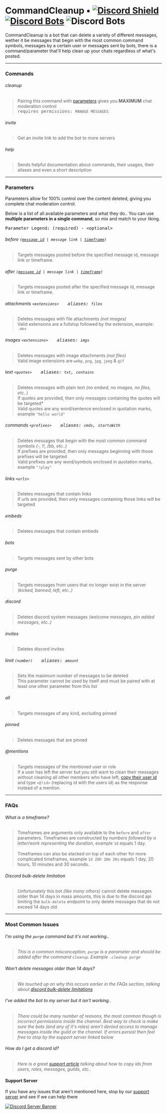 # CommandCleanup • [![Discord Shield](https://discordapp.com/api/guilds/417535126088450048/widget.png?style=shield)](https://discord.gg/Gkdbyeh) [![Discord Bots](https://top.gg/api/widget/status/420013638468894731.svg?noavatar=true)](https://top.gg/bot/420013638468894731) ![Discord Bots](https://top.gg/api/widget/servers/420013638468894731.svg?noavatar=true)
<p>CommandCleanup is a bot that can delete a variety of different messages, wether it be messages that begin with the most common command symbols, messages by a certain user or messages sent by bots, there is a command/parameter that'll help clean up your chats regardless of what's posted.</p>

---

### Commands

###### cleanup 
> Pairing this command with [parameters](#parameters) gives you **MAXIMUM** chat moderation control</br>
> <samp>requires permissions: `MANAGE MESSAGES`</samp>

###### invite
> Get an invite link to add the bot to more servers

###### help
> Sends helpful documentation about commands, their usages, their aliases and even a short description

---

### Parameters

Parameters allow for 100% control over the content deleted, giving you complete chat moderation control.</br>

Below is a list of all available parameters and what they do.. You can use **multiple parameters in a single command**, so mix and match to your liking.

<pre>Parameter Legend: (required) - &#60;optional&#62;</pre>

###### before <code>([message id](#how-do-i-get-a-discord-id) | message link | [timeframe](#what-is-a-timeframe))</code>
> Targets messages posted before the specified message id, message link or timeframe.

###### after <code>([message id](#how-do-i-get-a-discord-id) | message link | [timeframe](#what-is-a-timeframe))</code>
> Targets messages posted after the specified message id, message link or timeframe.

###### attachments `<extensions>`&emsp;&emsp;<samp>aliases: `files`</samp>
> Deletes messages with file attachments *(not images)*</br>
> Valid extensions are a fullstop followed by the extension, example: `.mov`

###### images `<extensions>`&emsp;&emsp;<samp>aliases: `imgs`</samp>
> Deletes messages with image attachments *(not files)*</br>
> Valid image extensions are `webp`, `png`, `jpg`, `jpeg` & `gif`

###### text `<quotes>`&emsp;&emsp;<samp>aliases: `txt`, `contains`</samp>
> Deletes messages with plain text *(no embed, no images, no files, etc..)*</br>
> If quotes are provided, then only messages containing the quotes will be targeted*</br>Valid quotes are any word/sentence enclosed in quotation marks, example `"hello world"`

###### commands `<prefixes>`&emsp;&emsp;<samp>aliases: `cmds`, `startsWith`</samp>
> Deletes messages that begin with the most common command symbols *(-, !!, /bb, etc..)*</br>
> If prefixes are provided, then only messages beginning with those prefixes will be targeted</br>Valid prefixes are any word/symbols enclosed in quotation marks, example `"!play"`

###### links `<urls>`
> Deletes messages that contain links</br>
> If urls are provided, then only messages containing those links will be targeted

###### embeds
> Deletes messages that contain embeds

###### bots
> Targets messages sent by other bots

###### purge
> Targets messages from users that no longer exist in the server *(kicked, banned, left, etc..)*

###### discord
> Deletes discord system messages *(welcome messages, pin added messages, etc..)*

###### invites
> Deletes discord invites

###### limit `(number)`&emsp;&emsp;<samp>aliases: `amount`</samp>
> Sets the maximum number of messages to be deleted</br>
> This parameter cannot be used by itself and must be paired with at least one other parameter from this list

###### all
> Targets messages of any kind, excluding pinned

###### pinned
> Deletes messages that are pinned
> 
###### @mentions
> Targets messages of the mentioned user or role</br>
> If a user has left the server but you still want to clean their messages without cleaning all other members who have left, [copy their user id](#how-do-i-get-a-discord-id) and type `<@!id>` (replacing id with the users id) as the response instead of a mention.

---

### FAQs

###### What is a timeframe?
> Timeframes are arguments only available to the `before` and `after` parameters. Timeframes are constructed by *numbers followed by a letter/work representing the duration*, example `1d` equals 1 day.</br></br>Timeframes can also be stacked on top of each other for more complicated timeframes, example `1d 20h 10m 30s` equals 1 day, 20 hours, 10 minutes and 30 seconds.

###### Discord bulk-delete limitation
> Unfortunately this bot *(like many others)* cannot delete messages older than 14 days in mass amounts, this is due to the discord api limiting the `bulk-delete` endpoint to only delete messages that do not exceed 14 days old.</br>

---

### Most Common Issues

###### I'm using the `purge` command but it's not working..
>  *This is a common misconception, `purge` is a parameter and should be added after the command `cleanup`. Example `.cleanup purge`*

###### Won't delete messages older than 14 days?
>  *We touched up on why this occurs earlier in the FAQs section, talking about [discord bulk-delete limitations](#discord-bulk-delete-limitation)*

###### I've added the bot to my server but it isn't working..
>  *There could be many number of reasons, the most common though is incorrect permissions inside the channel. Best way to check is make sure the bots (and any of it's roles) aren't denied access to manage messages inside the guild or the channel. If errors persist then feel free to stop by the support server linked below*

###### How do I get a discord id?
>  *Here is a great [support article](https://support.discordapp.com/hc/en-us/articles/206346498-Where-can-I-find-my-User-Server-Message-ID-) talking about how to copy ids from users, roles, messages, guilds, etc..*

#### Support Server
If you have any issues that aren't mentioned here, stop by our [support server](https://discord.gg/Gkdbyeh) and see if we can help there

[![Discord Server Banner](https://discordapp.com/api/guilds/417535126088450048/widget.png?style=banner2&theme=dark)](https://discord.gg/Gkdbyeh)